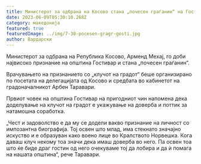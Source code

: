 ```yaml
---
title: Министерот за одбрана на Косово стана „почесен граѓанин“ на Гостивар
date: 2023-06-09T05:30:10.268Z
category: македонија
featured: true
featuredImage: ../img/7-30-pocesen-gragr-gosti.jpg
author: Вардарски
---
```

<!--StartFragment-->

Министерот за одбрана на Република Косово, Арменд Мехај, го доби највисоко признание на општина Гостивар и стана „почесен граѓанин“.

<!--EndFragment-->

<!--StartFragment-->

Врачувањето на признанието со „клучот на градот“ беше организирано по посетата на делегацијата од Косово и средбата во кабинетот на градоначалникот Арбен Таравари.

<!--EndFragment--><!--StartFragment-->

Првиот човек на општина Гостивар на пригодниот чин напомена дека доделување на клучот на градот е укажување на доверба и поттик за натамошна соработка.

<!--EndFragment-->

<!--StartFragment-->

„Чест и задоволство е да му се додели вакво признание на личност со импозантна биографија. Тој освен што млад, има стекнато значајно искуство и е образуван како воено лице во Кралството Норвешка. Кога даваш клуч некому тоа значи дека имаш доверба во него. Па освен тоа што ќе биде драг гостин од него очекуваме тој да лобира и да ѝ помага на нашата општина“, рече Таравари.

<!--EndFragment-->